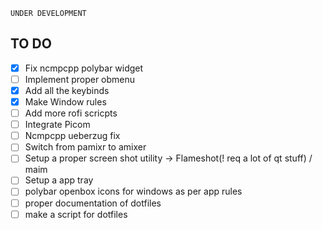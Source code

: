 <img alt="" align="centre" src="https://dotfiles.github.io/images/dotfiles-logo.png"/>

`UNDER DEVELOPMENT`

## TO DO 
- [x] Fix ncmpcpp polybar widget
- [ ] Implement proper obmenu
- [x] Add all the keybinds
- [x] Make Window rules
- [ ] Add more rofi scricpts
- [ ] Integrate Picom
- [ ] Ncmpcpp ueberzug fix
- [ ] Switch from pamixr to amixer
- [ ] Setup a proper screen shot utility -> Flameshot(! req a lot of qt stuff) / maim 
- [ ] Setup a app tray
- [ ] polybar openbox icons for windows as per app rules
- [ ] proper documentation of dotfiles
- [ ] make a script for dotfiles
